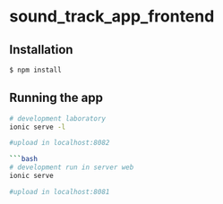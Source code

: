 # sound_track_app_frontend
## Installation

```bash
$ npm install
```

## Running the app
```bash
# development laboratory
ionic serve -l 

#upload in localhost:8082

```bash
# development run in server web
ionic serve 

#upload in localhost:8081

